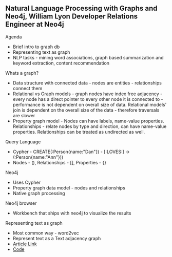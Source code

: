## Natural Language Processing with Graphs and Neo4j, William Lyon Developer Relations Engineer at Neo4j ##

Agenda

* Brief intro to graph db
* Representing text as graph
* NLP tasks - mining word associations, graph based summarization and keyword extraction, content recommendation

Whats a graph?

* Data structure with connected data - nodes are entities - relationships connect them
* Relational vs Graph models - graph nodes have index free adjacency - every node has a direct pointer to every other node it is connected to - performance is not dependent on overall size of data. Relational models' join is dependent on the overall size of the data - therefore traversals are slower
* Property graph model - Nodes can have labels, name-value properties. Relationships - relate nodes by type and direction, can have name-value properties. Relationships can be treated as undirected as well.

Query Language

* Cypher - CREATE(:Person{name:"Dan"}) - [:LOVES:] -> (:Person{name:"Ann"}))
* Nodes - (), Relationships - [], Properties - {}

Neo4j

* Uses Cypher
* Property graph data model - nodes and relationships
* Native graph processing

Neo4j browser

* Workbench that ships with neo4j to visualize the results

Representing text as graph

* Most common way - word2vec
* Represent text as a Text adjacency graph
* [Article Link](http://www.lyonwj.com/2015/06/16/nlp-with-neo4j/)
* [Code](https://github.com/adarsh0806/nlp-graph-notebooks)